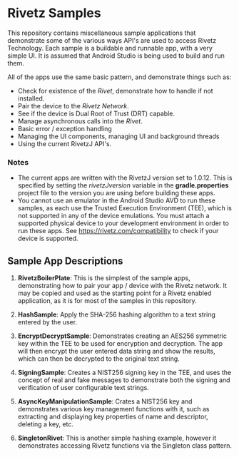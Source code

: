 # Rivetz Samples
This repository contains miscellaneous sample applications that demonstrate some of the various ways API's are used to access Rivetz Technology.  Each sample is a buildable and runnable app, with a very simple UI. It is assumed that Android Studio is being used to build and run them.

All of the apps use the same basic pattern, and demonstrate things such as:
- Check for existence of the _Rivet_, demonstrate how to handle if not installed.
- Pair the device to the _Rivetz Network_.
- See if the device is Dual Root of Trust (DRT) capable.
- Manage asynchronous calls into the _Rivet_.
- Basic error / exception handling
- Managing the UI components, managing UI and background threads
- Using the current RivetzJ API's.

### Notes
- The current apps are written with the RivetzJ version set to 1.0.12. This is specified by setting  the _rivetzJversion_ variable in the __gradle.properties__ project file to the version you are using before building these apps.
- You cannot use an emulator in the Android Studio AVD to run these samples, as each use the Trusted Execution Environment (TEE), which is not supported in any of the device emulations.  You must attach a supported physical device to your development environment in order to run these apps.  See https://rivetz.com/compatibility to check if your device is supported.

## Sample App Descriptions
1. __RivetzBoilerPlate__: This is the simplest of the sample apps, demonstrating how to pair your app / device with the Rivetz network.  It may be copied and used as the starting point for a Rivetz enabled application, as it is for most of the samples in this repository.

2. __HashSample__: Apply the SHA-256 hashing algorithm to a text string entered by the user.

3. __EncryptDecryptSample__: Demonstrates creating an AES256 symmetric key within the TEE to be used for encryption and decryption.  The app will then encrypt the user entered data string and show the results, which can then be decrypted to the original text string.

4. __SigningSample__: Creates a NIST256 signing key in the TEE, and uses the concept of real and fake messages to demonstrate both the signing and verification of user configurable text strings.

5. __AsyncKeyManipulationSample__: Crates a NIST256 key and demonstrates various key management functions with it, such as extracting and displaying key properties of name and descriptor, deleting a key, etc.

6. __SingletonRivet__:  This is another simple hashing example, however it demonstrates accessing Rivetz functions via the Singleton class pattern.
